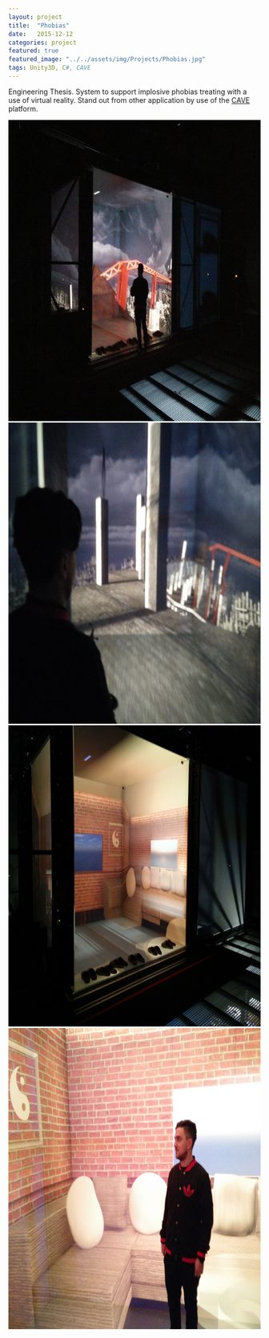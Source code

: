 ```yaml
---
layout: project
title:  "Phobias"
date:   2015-12-12
categories: project
featured: true
featured_image: "../../assets/img/Projects/Phobias.jpg"
tags: Unity3D, C#, CAVE
---
```

[CAVE]:	http://www.gdansk.pl/urzad/mobile,870,34756.html
Engineering Thesis.
System to support implosive phobias treating with a use of virtual reality.
Stand out from other application by use of the [CAVE][CAVE] platform.

<img src="/assets/img/Projects/Phobias1.jpg" height="600" width="600">
<img src="/assets/img/Projects/Phobias2.jpg" height="600" width="600">
<img src="/assets/img/Projects/Phobias3.jpg" height="600" width="600">
<img src="/assets/img/Projects/Phobias4.jpg" height="600" width="600">
